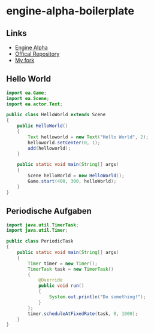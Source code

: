 # engine-alpha-boilerplate

## Links

* [Engine Alpha](https://engine-alpha.org)
* [Offical Repository](https://github.com/engine-alpha/engine-alpha)
* [My fork](https://github.com/Josef-Friedrich/engine-alpha)

## Hello World

```java
import ea.Game;
import ea.Scene;
import ea.actor.Text;

public class HelloWorld extends Scene
{
    public HelloWorld()
    {
        Text helloworld = new Text("Hello World", 2);
        helloworld.setCenter(0, 1);
        add(helloworld);
    }

    public static void main(String[] args)
    {
        Scene helloWorld = new HelloWorld();
        Game.start(400, 300, helloWorld);
    }
}
```

## Periodische Aufgaben

```java
import java.util.TimerTask;
import java.util.Timer;

public class PeriodicTask
{
    public static void main(String[] args)
    {
        Timer timer = new Timer();
        TimerTask task = new TimerTask()
        {
            @Override
            public void run()
            {
                System.out.println("Do something!");
            }
        };
        timer.scheduleAtFixedRate(task, 0, 1000);
    }
}
```

